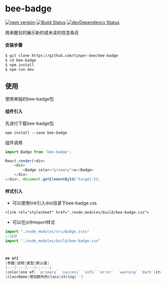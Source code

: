 # bee-badge 
[![npm version](https://img.shields.io/npm/v/bee-badge.svg)](https://www.npmjs.com/package/bee-badge)
[![Build Status](https://img.shields.io/travis/tinper-bee/generator-tinper-bee/master.svg)](https://travis-ci.org/tinper-bee/bee-badge)
[![devDependency Status](https://img.shields.io/david/dev/tinper-bee/bee-badge.svg)](https://david-dm.org/tinper-bee/bee-badge#info=devDependencies)


用来醒目的展示新的或未读的信息条目

#### 安装步骤

```sh
$ git clone https://github.com/tinper-bee/bee-badge
$ cd bee-badge
$ npm install
$ npm run dev
```

## 使用
使用单独的bee-badge包
#### 组件引入
先进行下载bee-badge包

```
npm install --save bee-badge
```
组件调用
```js
import Badge from 'bee-badge';

React.render(<div>
    <div>
        <Badge color="primary">a</Badge>
    </div>
</div>, document.getElementById('target'));

```
#### 样式引入
- 可以使用link引入dist目录下bee-badge.css
```
<link rel="stylesheet" href="./node_modules/build/bee-badge.css">
```
- 可以在js中import样式
```js
import "./node_modules/src/Badge.scss"
//或是
import "./node_modules/build/bee-badge.css"



## API
|参数|说明|类型|默认值|
|---|----|---|------|
|color|one of: `primary` `success` `info` `error`  `warning` `dark`|string|''|
|className|增加额外的class|string|''|

